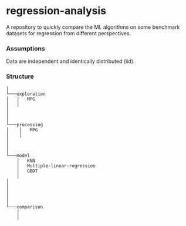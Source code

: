 # regression-analysis
A repository to quickly compare the ML algorithms on some benchmark datasets for regression from different perspectives.

### Assumptions
Data are independent and identically distributed (iid).

### Structure
```   
│
└───exploration
│   │   MPG
│   │
│   
│ 
│   
└───processing
│    │   MPG
│    │   
│   
│ 
│   
└───model
    │   KNN
    │   Multiple-linear-regression
    │   GBDT
    │   
│   
│ 
│   
│ 
│   
└───comparison
    │   
    │   
```